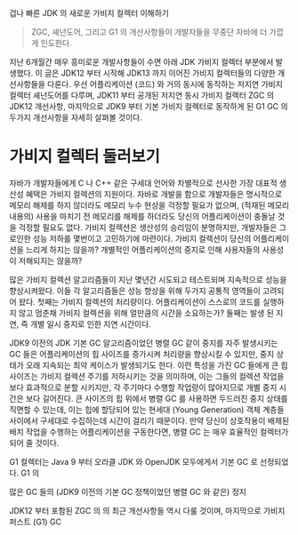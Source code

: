 겁나 빠른 JDK 의 새로운 가비지 컬렉터 이해하기



> ZGC, 셰넌도어, 그리고 G1 의 개선사항들이 개발자들을 무중단 자바에 더 가깝게 인도한다.



지난 6개월간 매우 흥미로운 개발사항들이 수면 아래 JDK 가비지 컬렉터 부분에서 발생했다. 이 글은 JDK12 부터 시작해 JDK13 까지 이어진 가비지 컬렉터들의 다양한 개선사항들을 다룬다. 우선 어플리케이션  (코드) 와 거의 동시에 동작하는 저지연 가비지 컬렉터 셰넌도어를 다루며, JDK11 부터 공개된 저지연 동시 가비지 컬렉터 ZGC 의 JDK12 개선사항, 마지막으로 JDK9 부터 기본 가비지 컬렉터로 동작하게 된 G1 GC 의 두가지 개선사항을 자세히 살펴볼 것이다.



# 가비지 컬렉터 둘러보기

자바가 개발자들에게 C 나 C++ 같은 구세대 언어와 차별적으로 선사한 가장 대표적 생산성 혜택은 가비지 컬렉션의 지원이다. 자바로 개발을 함으로 개발자들은 명시적으로 메모리 해제를 하지 않더라도 메모리 누수 현상을 걱정할 필요가 없으며, (적재된 메모리 내용의) 사용을 마치기 전 메모리를 해제를 하더라도 당신의 어플리케이션이 충돌날 것을 걱정할 필요도 없다. 가비지 컬렉션은 생산성의 승리임이 분명하지만, 개발자들은 그로인한 성능 저하를 몇번이고 고민하기에 마련이다. 가비지 컬렉션이 당신의 어플리케이션을 느리게 하지는 않을까? 개별적인 어플리케이션의 중지로 인해 사용자들의 사용성이 저해되지는 않을까?

많은 가비지 컬렉션 알고리즘들이 지난 몇년간 시도되고 테스트되며 지속적으로 성능을 향상시켜왔다. 이들 각 알고리즘들은 성능 향상을 위해 두가지 공통적 영역들이 고려되어 왔다. 첫째는 가비지 컬렉션의 처리량이다.  어플리케이션이 스스로의 코드를 실행하지 않고 멈춘채 가비지 컬렉션을 위해 얼만큼의 시간을 소요하는가?  둘째는 발생 된 지연, 즉 개별 일시 중지로 인한 지연 시간이다. 

JDK9 이전의 JDK 기본 GC 알고리즘이었던 병렬 GC 같이 중지를 자주 발생시키는 GC 들은 어플리케이션의 힙 사이즈를 증가시켜 처리량을 향상시킬 수 있지만, 중지 상태가 오래 지속되는 최악 케이스가 발생되기도 한다. 이런 특성을 가진 GC 들에게 큰 힙 사이즈는 가비지 컬렉션 주기를 저하시키는 것을 의미하며, 이는 그들의 컬렉션 작업을 보다 효과적으로 분할 시키지만, 각 주기마다 수행할 작업량이 많아지므로 개별 중지 시간은 보다 길어진다. 큰 사이즈의 힙 위에서 병렬 GC 를 사용하면 두드러진 중지 상태를 직면할 수 있는데, 이는 힙에 할당되어 있는 현세대 (Young Generation) 객체 계층들 사이에서 구세대로 수집하는데 시간이 걸리기 때문이다. 만약 당신이 상호작용이 배제된 배치 작업을 수행하는 어플리케이션을 구동한다면, 병렬 GC 는 매우 효율적인 컬렉터가 되어 줄 것이다.

G1 컬렉터는 Java 9 부터 오라클 JDK 와 OpenJDK 모두에게서 기본 GC 로 선정되었다. G1 의 



많은 GC 들의 (JDK9 이전의 기본 GC 정책이었던 병렬 GC 와 같은) 정지





JDK12 부터 포함된 ZGC 의 의 최근 개선사항들 역시 다룰 것이며, 마지막으로 가비지 퍼스트 (G1) GC 